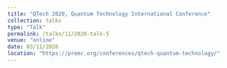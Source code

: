 ```yaml
---
title: "QTech 2020, Quantum Technology International Conference"
collection: talks
type: "Talk"
permalink: /talks/11/2020-talk-5
venue: "online"
date: 03/11/2020
location: "https://premc.org/conferences/qtech-quantum-technology/"
---
```

